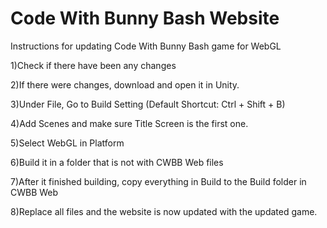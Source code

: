 # Code With Bunny Bash Website

Instructions for updating Code With Bunny Bash game for WebGL

1)Check if there have been any changes

2)If there were changes, download and open it in Unity.

3)Under File, Go to Build Setting (Default Shortcut: Ctrl + Shift + B)

4)Add Scenes and make sure Title Screen is the first one.

5)Select WebGL in Platform

6)Build it in a folder that is not with CWBB Web files

7)After it finished building, copy everything in Build to the Build folder in CWBB Web

8)Replace all files and the website is now updated with the updated game.
